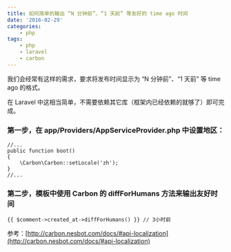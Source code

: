 ```yaml
---
title: 如何简单的输出 “N 分钟前”、“1 天前” 等友好的 time ago 时间
date: '2016-02-29'
categories:
    - php
tags:
    - php
    - laravel
    - carbon
---
```


我们会经常有这样的需求，要求将发布时间显示为 “N 分钟前”、“1 天前” 等 time ago 的格式。

在 Laravel 中这相当简单，不需要依赖其它库（框架内已经依赖的就够了）即可完成。

### 第一步，在 app/Providers/AppServiceProvider.php 中设置地区：

    //...
    public function boot()
    {
        \Carbon\Carbon::setLocale('zh');
    }
    //...

### 第二步，模板中使用 Carbon 的 diffForHumans 方法来输出友好时间

    {{ $comment->created_at->diffForHumans() }} // 3小时前


参考：[http://carbon.nesbot.com/docs/#api-localization](http://carbon.nesbot.com/docs/#api-localization)